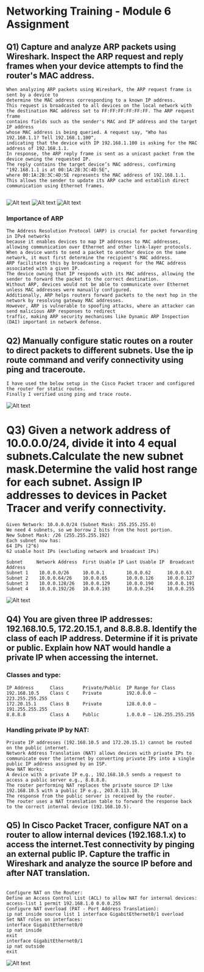 <h1>Networking Training - Module 6 Assignment </h1>

## Q1) Capture and analyze ARP packets using Wireshark. Inspect the ARP request and reply frames when your device attempts to find the router's MAC address.

```plaintext
When analyzing ARP packets using Wireshark, the ARP request frame is sent by a device to 
determine the MAC address corresponding to a known IP address. 
This request is broadcasted to all devices on the local network with 
the destination MAC address set to FF:FF:FF:FF:FF:FF. The ARP request frame 
contains fields such as the sender's MAC and IP address and the target IP address 
whose MAC address is being queried. A request say, "Who has 192.168.1.1? Tell 192.168.1.100", 
indicating that the device with IP 192.168.1.100 is asking for the MAC address of 192.168.1.1. 
In response, the ARP reply frame is sent as a unicast packet from the device owning the requested IP. 
The reply contains the target device’s MAC address, confirming "192.168.1.1 is at 00:1A:2B:3C:4D:5E", 
where 00:1A:2B:3C:4D:5E represents the MAC address of 192.168.1.1. 
This allows the sender to update its ARP cache and establish direct communication using Ethernet frames.


```
![Alt text](./imgs/1.png)
![Alt text](./imgs/2.png)
![Alt text](./imgs/3.png)


### Importance of ARP
```plaintext
The Address Resolution Protocol (ARP) is crucial for packet forwarding in IPv4 networks 
because it enables devices to map IP addresses to MAC addresses, allowing communication over Ethernet and other link-layer protocols. 
When a device wants to send a packet to another device on the same network, it must first determine the recipient's MAC address. 
ARP facilitates this by broadcasting a request for the MAC address associated with a given IP. 
The device owning that IP responds with its MAC address, allowing the sender to forward the packet to the correct destination.
Without ARP, devices would not be able to communicate over Ethernet unless MAC addresses were manually configured. 
Additionally, ARP helps routers forward packets to the next hop in the network by resolving gateway MAC addresses. 
However, ARP is vulnerable to spoofing attacks, where an attacker can send malicious ARP responses to redirect 
traffic, making ARP security mechanisms like Dynamic ARP Inspection (DAI) important in network defense.

```


## Q2) Manually configure static routes on a router to direct packets to different subnets. Use the ip route command and verify connectivity using ping and traceroute.
```plaintext
I have used the below setup in the Cisco Packet tracer and configured the router for static routes. 
Finally I verified using ping and trace route.

```
![Alt text](./imgs/5.png)


# Q3) Given a network address of 10.0.0.0/24, divide it into 4 equal subnets.Calculate the new subnet mask.Determine the valid host range for each subnet. Assign IP addresses to devices in Packet Tracer and verify connectivity.

```plaintext
Given Network: 10.0.0.0/24 (Subnet Mask: 255.255.255.0)
We need 4 subnets, so we borrow 2 bits from the host portion.
New Subnet Mask: /26 (255.255.255.192)
Each subnet now has:
64 IPs (2^6)
62 usable host IPs (excluding network and broadcast IPs)

```
```plaintext
Subnet	   Network Address	First Usable IP	Last Usable IP	Broadcast Address
Subnet 1	10.0.0.0/26	    10.0.0.1	    10.0.0.62	   10.0.0.63
Subnet 2	10.0.0.64/26	10.0.0.65	    10.0.0.126	   10.0.0.127
Subnet 3	10.0.0.128/26	10.0.0.129	    10.0.0.190	   10.0.0.191
Subnet 4	10.0.0.192/26	10.0.0.193	    10.0.0.254	   10.0.0.255
```
![Alt text](./imgs/4.png)



## Q4) You are given three IP addresses: 192.168.10.5, 172.20.15.1, and 8.8.8.8. Identify the class of each IP address. Determine if it is private or public. Explain how NAT would handle a private IP when accessing the internet.

### Classes and type:
```plaintext
IP Address	    Class	    Private/Public	IP Range for Class
192.168.10.5	Class C	    Private	        192.0.0.0 – 223.255.255.255 
172.20.15.1	    Class B	    Private	        128.0.0.0 – 191.255.255.255 
8.8.8.8	        Class A	    Public	        1.0.0.0 – 126.255.255.255 
```

### Handling private IP by NAT:
```plaintext
Private IP addresses (192.168.10.5 and 172.20.15.1) cannot be routed on the public internet.
Network Address Translation (NAT) allows devices with private IPs to communicate over the internet by converting private IPs into a single public IP address assigned by an ISP.
How NAT Works:
A device with a private IP e.g., 192.168.10.5 sends a request to access a public server e.g., 8.8.8.8.
The router performing NAT replaces the private source IP like 192.168.10.5 with a public IP e.g., 203.0.113.10.
The response from the public server is received by the router.
The router uses a NAT translation table to forward the response back to the correct internal device (192.168.10.5).
```



## Q5) In Cisco Packet Tracer, configure NAT on a router to allow internal devices (192.168.1.x) to access the internet.Test connectivity by pinging an external public IP. Capture the traffic in Wireshark and analyze the source IP before and after NAT translation.


```plaintext

Configure NAT on the Router:
Define an Access Control List (ACL) to allow NAT for internal devices:
access-list 1 permit 192.168.1.0 0.0.0.255
Configure NAT overload (PAT - Port Address Translation):
ip nat inside source list 1 interface GigabitEthernet0/1 overload
Set NAT roles on interfaces:
interface GigabitEthernet0/0
ip nat inside
exit
interface GigabitEthernet0/1
ip nat outside
exit

```

![Alt text](./imgs/6.png)
